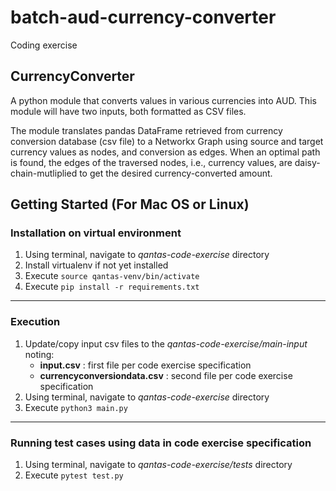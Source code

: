 # batch-aud-currency-converter
Coding exercise 

## CurrencyConverter
A python module that converts values in various currencies into AUD. This module will have two inputs, both formatted as CSV files.

The module translates pandas DataFrame retrieved from currency conversion database (csv file) to a Networkx Graph using source and target currency values as nodes, and conversion as edges. When an optimal path is found, the edges of the traversed nodes, i.e., currency values, are daisy-chain-mutliplied to get the desired currency-converted amount. 

## Getting Started (For Mac OS or Linux)

### Installation on virtual environment
1. Using terminal, navigate to *qantas-code-exercise* directory
2. Install virtualenv if not yet installed
3. Execute ``source qantas-venv/bin/activate``
4. Execute ``pip install -r requirements.txt``

---

### Execution
1. Update/copy input csv files to the *qantas-code-exercise/main-input* noting:
    * **input.csv** : first file per code exercise specification 
    * **currencyconversiondata.csv** : second file per code exercise specification
2. Using terminal, navigate to *qantas-code-exercise* directory
2. Execute ``python3 main.py``

---

### Running test cases using data in code exercise specification
1. Using terminal, navigate to *qantas-code-exercise/tests* directory
2. Execute ``pytest test.py``
